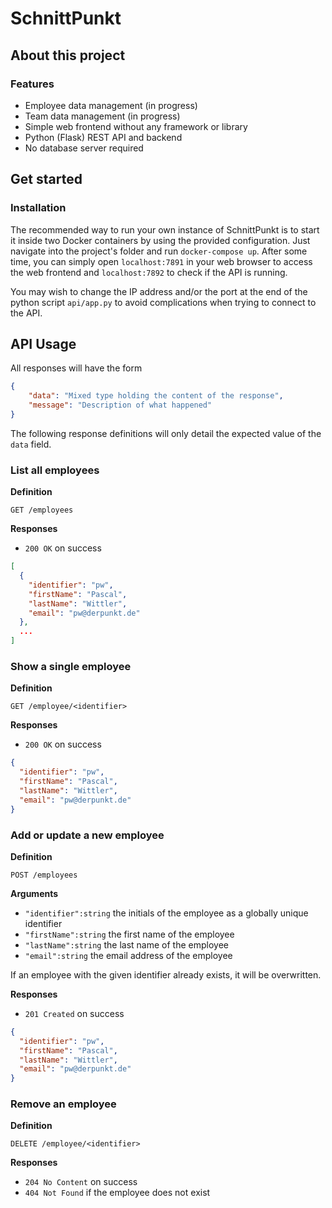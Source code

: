 # SchnittPunkt

## About this project

### Features

* Employee data management (in progress)
* Team data management (in progress)
* Simple web frontend without any framework or library
* Python (Flask) REST API and backend
* No database server required

## Get started

### Installation

The recommended way to run your own instance of SchnittPunkt is to start it inside two Docker containers by using the provided configuration. Just navigate into the project's folder and run `docker-compose up`. After some time, you can simply open `localhost:7891` in your web browser to access the web frontend and `localhost:7892` to check if the API is running.

You may wish to change the IP address and/or the port at the end of the python script `api/app.py` to avoid complications when trying to connect to the API.

## API Usage

All responses will have the form

```json
{
    "data": "Mixed type holding the content of the response",
    "message": "Description of what happened"
}
```

The following response definitions will only detail the expected value of the `data` field.

### List all employees

**Definition**

`GET /employees`

**Responses**

* `200 OK` on success

```json
[
  {
    "identifier": "pw",
    "firstName": "Pascal",
    "lastName": "Wittler",
    "email": "pw@derpunkt.de"
  },
  ...
]
```

### Show a single employee

**Definition**

`GET /employee/<identifier>`

**Responses**

* `200 OK` on success

```json
{
  "identifier": "pw",
  "firstName": "Pascal",
  "lastName": "Wittler",
  "email": "pw@derpunkt.de"
}
```

### Add or update a new employee

**Definition**

`POST /employees`

**Arguments**

* `"identifier":string` the initials of the employee as a globally unique identifier
* `"firstName":string` the first name of the employee
* `"lastName":string` the last name of the employee
* `"email":string` the email address of the employee

If an employee with the given identifier already exists, it will be overwritten.

**Responses**

* `201 Created` on success

```json
{
  "identifier": "pw",
  "firstName": "Pascal",
  "lastName": "Wittler",
  "email": "pw@derpunkt.de"
}
```

### Remove an employee

**Definition**

`DELETE /employee/<identifier>`

**Responses**

* `204 No Content` on success
* `404 Not Found` if the employee does not exist
